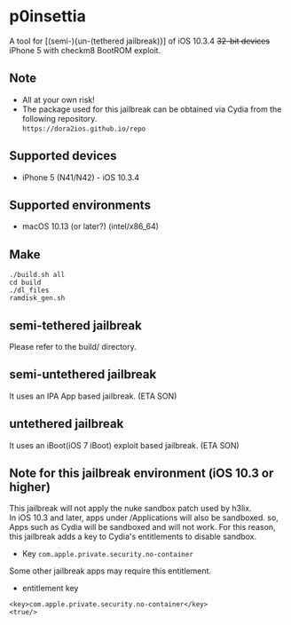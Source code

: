 # p0insettia
A tool for [(semi-){un-(tethered jailbreak)}] of iOS 10.3.4 ~~32-bit devices~~ iPhone 5 with checkm8 BootROM exploit.  

## Note
- All at your own risk!  
- The package used for this jailbreak can be obtained via Cydia from the following repository.  
`https://dora2ios.github.io/repo`  

## Supported devices
- iPhone 5 (N41/N42) - iOS 10.3.4  

## Supported environments
- macOS 10.13 (or later?) (intel/x86_64)

## Make
```
./build.sh all
cd build
./dl_files
ramdisk_gen.sh
```

## semi-tethered jailbreak
Please refer to the build/ directory.  

## semi-untethered jailbreak
It uses an IPA App based jailbreak. (ETA SON)   

## untethered jailbreak
It uses an iBoot(iOS 7 iBoot) exploit based jailbreak. (ETA SON)   

## Note for this jailbreak environment (iOS 10.3 or higher)  
This jailbreak will not apply the nuke sandbox patch used by h3lix.  
In iOS 10.3 and later, apps under /Applications will also be sandboxed. so, Apps such as Cydia will be sandboxed and will not work. For this reason, this jailbreak adds a key to Cydia's entitlements to disable sandbox.  

- Key `com.apple.private.security.no-container`  

Some other jailbreak apps may require this entitlement.  

- entitlement key
```
<key>com.apple.private.security.no-container</key>
<true/>
```

